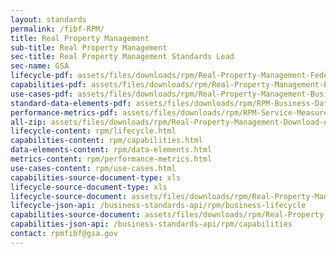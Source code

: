 ```yaml
---
layout: standards
permalink: /fibf-RPM/
title: Real Property Management
sub-title: Real Property Management
sec-title: Real Property Management Standards Lead
sec-name: GSA
lifecycle-pdf: assets/files/downloads/rpm/Real-Property-Management-Federal-Business-Lifecycle.xlsx
capabilities-pdf: assets/files/downloads/rpm/Real-Property-Management-Business-Capabilities.xlsx
use-cases-pdf: assets/files/downloads/rpm/Real-Property-Management-Business-Use-Cases.zip
standard-data-elements-pdf: assets/files/downloads/rpm/RPM-Business-Data-Elements-V1.3.xlsx
performance-metrics-pdf: assets/files/downloads/rpm/RPM-Service-Measures-V1.3.xlsx
all-zip: assets/files/downloads/rpm/Real-Property-Management-Download-All.zip
lifecycle-content: rpm/lifecycle.html
capabilities-content: rpm/capabilities.html
data-elements-content: rpm/data-elements.html
metrics-content: rpm/performance-metrics.html
use-cases-content: rpm/use-cases.html
capabilities-source-document-type: xls
lifecycle-source-document-type: xls
lifecycle-source-document: assets/files/downloads/rpm/Real-Property-Management-Federal-Business-Lifecycle.xlsx
lifecycle-json-api: /business-standards-api/rpm/business-lifecycle
capabilities-source-document: assets/files/downloads/rpm/Real-Property-Management-Business-Capabilities.xlsx
capabilities-json-api: /business-standards-api/rpm/capabilities
contact: rpmfibf@gsa.gov
---
```

